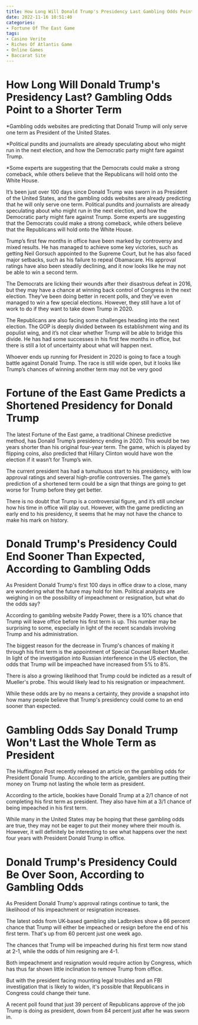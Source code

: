 ```yaml
---
title: How Long Will Donald Trump's Presidency Last Gambling Odds Point to a Shorter Term
date: 2022-11-16 10:51:40
categories:
- Fortune Of The East Game
tags:
- Casino Verite
- Riches Of Atlantis Game
- Online Games
- Baccarat Site
---
```



#  How Long Will Donald Trump's Presidency Last? Gambling Odds Point to a Shorter Term

*Gambling odds websites are predicting that Donald Trump will only serve one term as President of the United States.

*Political pundits and journalists are already speculating about who might run in the next election, and how the Democratic party might fare against Trump.

*Some experts are suggesting that the Democrats could make a strong comeback, while others believe that the Republicans will hold onto the White House.

It’s been just over 100 days since Donald Trump was sworn in as President of the United States, and the gambling odds websites are already predicting that he will only serve one term. Political pundits and journalists are already speculating about who might run in the next election, and how the Democratic party might fare against Trump. Some experts are suggesting that the Democrats could make a strong comeback, while others believe that the Republicans will hold onto the White House.

Trump’s first few months in office have been marked by controversy and mixed results. He has managed to achieve some key victories, such as getting Neil Gorsuch appointed to the Supreme Court, but he has also faced major setbacks, such as his failure to repeal Obamacare. His approval ratings have also been steadily declining, and it now looks like he may not be able to win a second term.

The Democrats are licking their wounds after their disastrous defeat in 2016, but they may have a chance at winning back control of Congress in the next election. They’ve been doing better in recent polls, and they’ve even managed to win a few special elections. However, they still have a lot of work to do if they want to take down Trump in 2020.

The Republicans are also facing some challenges heading into the next election. The GOP is deeply divided between its establishment wing and its populist wing, and it’s not clear whether Trump will be able to bridge this divide. He has had some successes in his first few months in office, but there is still a lot of uncertainty about what will happen next.

Whoever ends up running for President in 2020 is going to face a tough battle against Donald Trump. The race is still wide open, but it looks like Trump’s chances of winning another term may not be very good

#  Fortune of the East Game Predicts a Shortened Presidency for Donald Trump

The latest Fortune of the East game, a traditional Chinese predictive method, has Donald Trump’s presidency ending in 2020. This would be two years shorter than his original four-year term. The game, which is played by flipping coins, also predicted that Hillary Clinton would have won the election if it wasn’t for Trump’s win.

The current president has had a tumultuous start to his presidency, with low approval ratings and several high-profile controversies. The game’s prediction of a shortened term could be a sign that things are going to get worse for Trump before they get better.

There is no doubt that Trump is a controversial figure, and it’s still unclear how his time in office will play out. However, with the game predicting an early end to his presidency, it seems that he may not have the chance to make his mark on history.

#  Donald Trump's Presidency Could End Sooner Than Expected, According to Gambling Odds

As President Donald Trump's first 100 days in office draw to a close, many are wondering what the future may hold for him. Political analysts are weighing in on the possibility of impeachment or resignation, but what do the odds say?

According to gambling website Paddy Power, there is a 10% chance that Trump will leave office before his first term is up. This number may be surprising to some, especially in light of the recent scandals involving Trump and his administration.

The biggest reason for the decrease in Trump's chances of making it through his first term is the appointment of Special Counsel Robert Mueller. In light of the investigation into Russian interference in the US election, the odds that Trump will be impeached have increased from 5% to 8%.

There is also a growing likelihood that Trump could be indicted as a result of Mueller's probe. This would likely lead to his resignation or impeachment.

While these odds are by no means a certainty, they provide a snapshot into how many people believe that Trump's presidency could come to an end sooner than expected.

#  Gambling Odds Say Donald Trump Won't Last the Whole Term as President 

The Huffington Post recently released an article on the gambling odds for President Donald Trump. According to the article, gamblers are putting their money on Trump not lasting the whole term as president.

According to the article, bookies have Donald Trump at a 2/1 chance of not completing his first term as president. They also have him at a 3/1 chance of being impeached in his first term.

While many in the United States may be hoping that these gambling odds are true, they may not be eager to put their money where their mouth is. However, it will definitely be interesting to see what happens over the next four years with President Donald Trump in office.

#  Donald Trump's Presidency Could Be Over Soon, According to Gambling Odds

As President Donald Trump's approval ratings continue to tank, the likelihood of his impeachment or resignation increases.

The latest odds from UK-based gambling site Ladbrokes show a 66 percent chance that Trump will either be impeached or resign before the end of his first term. That's up from 60 percent just one week ago.

The chances that Trump will be impeached during his first term now stand at 2-1, while the odds of him resigning are 4-1.

Both impeachment and resignation would require action by Congress, which has thus far shown little inclination to remove Trump from office.

But with the president facing mounting legal troubles and an FBI investigation that is likely to widen, it's possible that Republicans in Congress could change their tune.

A recent poll found that just 39 percent of Republicans approve of the job Trump is doing as president, down from 84 percent just after he was sworn in.